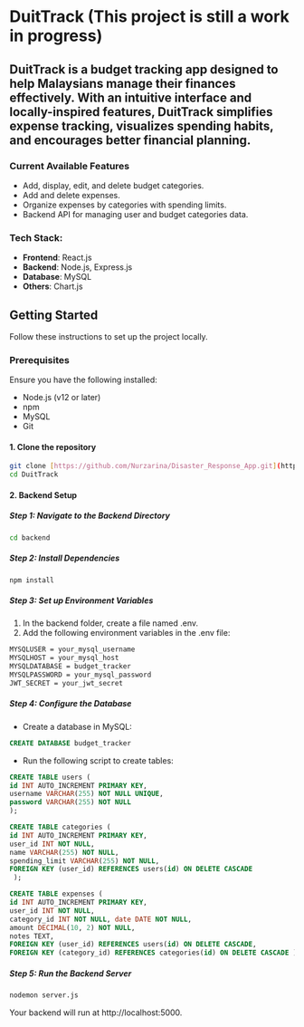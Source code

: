 # DuitTrack (This project is still a work in progress)
## DuitTrack is a budget tracking app designed to help Malaysians manage their finances effectively. With an intuitive interface and locally-inspired features, DuitTrack simplifies expense tracking, visualizes spending habits, and encourages better financial planning.

### Current Available Features
 - Add, display, edit, and delete budget categories.
 - Add and delete expenses.
 - Organize expenses by categories with spending limits.
 - Backend API for managing user and budget categories data.

### Tech Stack:
- **Frontend**: React.js
- **Backend**: Node.js, Express.js
- **Database**: MySQL
- **Others**: Chart.js

## Getting Started
Follow these instructions to set up the project locally.

### Prerequisites
Ensure you have the following installed:
 - Node.js (v12 or later)
 - npm
 - MySQL
 - Git

#### 1. Clone the repository

```bash
git clone [https://github.com/Nurzarina/Disaster_Response_App.git](https://github.com/Nurzarina/DuitTrack.git)
cd DuitTrack
```

#### 2. Backend Setup

##### Step 1: Navigate to the Backend Directory
```bash
cd backend
```

##### Step 2: Install Dependencies
```bash
npm install
```

##### Step 3: Set up Environment Variables
1. In the backend folder, create a file named .env.
2. Add the following environment variables in the .env file:
```bash
MYSQLUSER = your_mysql_username
MYSQLHOST = your_mysql_host
MYSQLDATABASE = budget_tracker
MYSQLPASSWORD = your_mysql_password
JWT_SECRET = your_jwt_secret
```

##### Step 4: Configure the Database
 - Create a database in MySQL:
```sql
CREATE DATABASE budget_tracker
```

 - Run the following script to create tables:
```sql
CREATE TABLE users ( 
id INT AUTO_INCREMENT PRIMARY KEY, 
username VARCHAR(255) NOT NULL UNIQUE,
password VARCHAR(255) NOT NULL 
);

CREATE TABLE categories ( 
id INT AUTO_INCREMENT PRIMARY KEY,
user_id INT NOT NULL,
name VARCHAR(255) NOT NULL,
spending_limit VARCHAR(255) NOT NULL,
FOREIGN KEY (user_id) REFERENCES users(id) ON DELETE CASCADE
 );

CREATE TABLE expenses (
id INT AUTO_INCREMENT PRIMARY KEY,
user_id INT NOT NULL,
category_id INT NOT NULL, date DATE NOT NULL,
amount DECIMAL(10, 2) NOT NULL,
notes TEXT,
FOREIGN KEY (user_id) REFERENCES users(id) ON DELETE CASCADE,
FOREIGN KEY (category_id) REFERENCES categories(id) ON DELETE CASCADE );
```

##### Step 5: Run the Backend Server
```bash
nodemon server.js
```
Your backend will run at http://localhost:5000.

